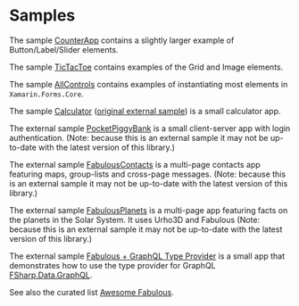 # Samples

The sample [CounterApp](https://github.com/fabulous-dev/Fabulous/blob/v1.0/Fabulous.XamarinForms/samples/CounterApp/CounterApp/CounterApp.fs) contains a slightly larger example of Button/Label/Slider elements.

The sample [TicTacToe](https://github.com/fabulous-dev/Fabulous/blob/v1.0/Fabulous.XamarinForms/samples/TicTacToe/TicTacToe/TicTacToe.fs) contains examples of the Grid and Image elements.

The sample [AllControls](https://github.com/fabulous-dev/Fabulous/tree/v1.0/Fabulous.XamarinForms/samples/AllControls/AllControls/Samples) contains examples of instantiating most elements in `Xamarin.Forms.Core`.

The sample [Calculator](https://github.com/fabulous-dev/Fabulous/blob/v1.0/Fabulous.XamarinForms/samples/Calculator/Calculator/Calculator.fs) ([original external sample](https://github.com/nosami/Elmish.Calculator/)) is a small calculator app.

The external sample [PocketPiggyBank](https://github.com/jimbobbennett/PocketPiggyBank) is a small client-server app with login authentication. (Note: because this is an external sample it may not be up-to-date with the latest version of this library.)

The external sample [FabulousContacts](https://github.com/TimLariviere/FabulousContacts) is a multi-page contacts app featuring maps, group-lists and cross-page messages. (Note: because this is an external sample it may not be up-to-date with the latest version of this library.)

The external sample [FabulousPlanets](https://github.com/TimLariviere/FabulousPlanets) is a multi-page app featuring facts on the planets in the Solar System. It uses Urho3D and Fabulous (Note: because this is an external sample it may not be up-to-date with the latest version of this library.)

The external sample [Fabulous + GraphQL Type Provider](https://github.com/fabulous-dev/FSharp.Data.GraphQL/tree/dev/samples/star-wars-fabulous-client) is a small app that demonstrates how to use the type provider for GraphQL [FSharp.Data.GraphQL](https://github.com/fabulous-dev/FSharp.Data.GraphQL).

See also the curated list [Awesome Fabulous](https://github.com/jimbobbennett/Awesome-Fabulous).
